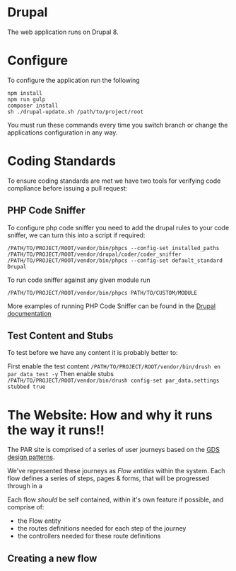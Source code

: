 # Drupal

The web application runs on Drupal 8.

# Configure

To configure the application run the following

    npm install
    npm run gulp
    composer install
    sh ./drupal-update.sh /path/to/project/root
    
You must run these commands every time you switch branch or change the applications configuration in any way.

# Coding Standards

To ensure coding standards are met we have two tools for verifying code compliance before issuing a pull request:

## PHP Code Sniffer

To configure php code sniffer you need to add the drupal rules to your code sniffer, we can turn this into a script if required:
    
    /PATH/TO/PROJECT/ROOT/vendor/bin/phpcs --config-set installed_paths /PATH/TO/PROJECT/ROOT/vendor/drupal/coder/coder_sniffer
    /PATH/TO/PROJECT/ROOT/vendor/bin/phpcs --config-set default_standard Drupal

To run code sniffer against any given module run
    
    /PATH/TO/PROJECT/ROOT/vendor/bin/phpcs PATH/TO/CUSTOM/MODULE

More examples of running PHP Code Sniffer can be found in the [Drupal documentation](https://www.drupal.org/node/1419988)

## Test Content and Stubs
To test before we have any content it is probably better to:

First enable the test content `/PATH/TO/PROJECT/ROOT/vendor/bin/drush en par_data_test -y`
Then enable stubs `/PATH/TO/PROJECT/ROOT/vendor/bin/drush config-set par_data.settings stubbed true`

# The Website: How and why it runs the way it runs!!

The PAR site is comprised of a series of user journeys based on the [GDS design patterns](https://www.gov.uk/service-manual/design).

We've represented these journeys as *Flow entities* within the system. Each flow defines a series of steps, pages & forms, that will be progressed through in a

Each flow _should_ be self contained, within it's own feature if possible, and comprise of:
* the Flow entity
* the routes definitions needed for each step of the journey
* the controllers needed for these route definitions


## Creating a new flow
